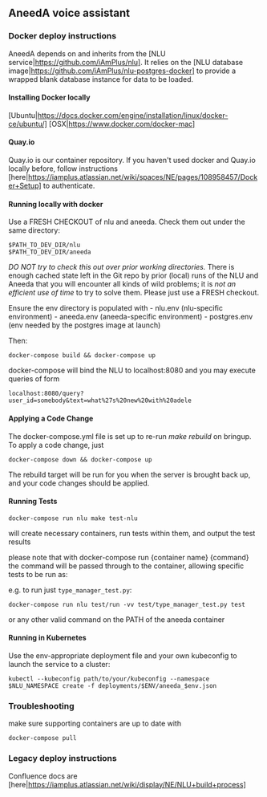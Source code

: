 ## AneedA voice assistant

### Docker deploy instructions

AneedA depends on and inherits from the [NLU service|https://github.com/iAmPlus/nlu]. It relies on the [NLU database image|https://github.com/iAmPlus/nlu-postgres-docker] to provide a wrapped blank database instance for data to be loaded.

#### Installing Docker locally

[Ubuntu|https://docs.docker.com/engine/installation/linux/docker-ce/ubuntu/]
[OSX|https://www.docker.com/docker-mac]

#### Quay.io

Quay.io is our container repository. If you haven't used docker and Quay.io locally before, follow instructions [here|https://iamplus.atlassian.net/wiki/spaces/NE/pages/108958457/Docker+Setup] to authenticate.

#### Running locally with docker

Use a FRESH CHECKOUT of nlu and aneeda. Check them out under the same directory:

```
$PATH_TO_DEV_DIR/nlu
$PATH_TO_DEV_DIR/aneeda
```

*DO NOT try to check this out over prior working directories.* There is enough cached state left in the Git repo by prior (local) runs of the NLU and Aneeda that you will encounter all kinds of wild problems; it is *not an efficient use of time* to try to solve them. Please just use a FRESH checkout.

Ensure the env directory is populated with
    - nlu.env (nlu-specific environment)
    - aneeda.env (aneeda-specific environment)
    - postgres.env (env needed by the postgres image at launch)

Then:

```docker-compose build && docker-compose up```

docker-compose will bind the NLU to localhost:8080 and you may execute queries of form

```localhost:8080/query?user_id=somebody&text=what%27s%20new%20with%20adele```

#### Applying a Code Change

The docker-compose.yml file is set up to re-run *make rebuild* on bringup. To apply a code change, just

```docker-compose down && docker-compose up```

The rebuild target will be run for you when the server is brought back up, and your code changes should be applied.

#### Running Tests

```docker-compose run nlu make test-nlu```

will create necessary containers, run tests within them, and output the test results

please note that with docker-compose run {container name} {command} the command will be passed through to the container, allowing specific tests to be run as:

e.g. to run just `type_manager_test.py`:

```docker-compose run nlu test/run -vv test/type_manager_test.py test```

or any other valid command on the PATH of the aneeda container

#### Running in Kubernetes

Use the env-appropriate deployment file and your own kubeconfig to launch the service to a cluster:

```kubectl --kubeconfig path/to/your/kubeconfig --namespace $NLU_NAMESPACE create -f deployments/$ENV/aneeda_$env.json```

### Troubleshooting

make sure supporting containers are up to date with

```docker-compose pull```

### Legacy deploy instructions

Confluence docs are [here|https://iamplus.atlassian.net/wiki/display/NE/NLU+build+process]
